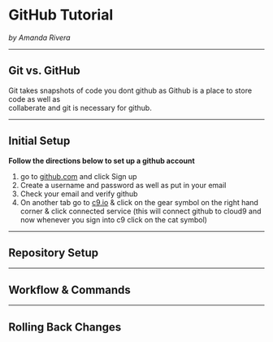 # GitHub Tutorial

_by Amanda Rivera_

---
## Git vs. GitHub
Git takes snapshots of code you dont github as Github is a place to store code as well as  
collaberate and git is necessary for github.
        


---
## Initial Setup
**Follow the directions below to set up a github account**  
1. go to [github.com](www.github.com) and click Sign up
2. Create a username and password as well as put in your email
3. Check your email and verify github
4. On another tab go to [c9.io](c9.io) & click on the gear symbol on the right hand corner & click connected service
(this will connect github to cloud9 and now whenever you sign into c9 click on the cat symbol)
---
## Repository Setup



---
## Workflow & Commands



---
## Rolling Back Changes